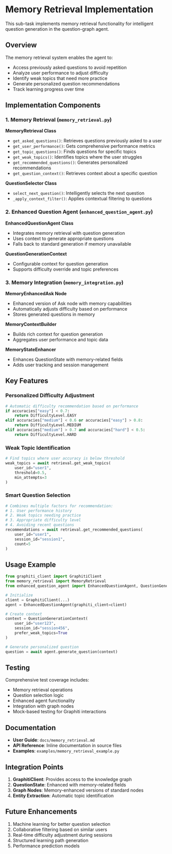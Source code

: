 # Memory Retrieval Implementation

This sub-task implements memory retrieval functionality for intelligent question generation in the question-graph agent.

## Overview

The memory retrieval system enables the agent to:
- Access previously asked questions to avoid repetition
- Analyze user performance to adjust difficulty
- Identify weak topics that need more practice
- Generate personalized question recommendations
- Track learning progress over time

## Implementation Components

### 1. Memory Retrieval (`memory_retrieval.py`)

**MemoryRetrieval Class**
- `get_asked_questions()`: Retrieves questions previously asked to a user
- `get_user_performance()`: Gets comprehensive performance metrics
- `get_topic_questions()`: Finds questions for specific topics
- `get_weak_topics()`: Identifies topics where the user struggles
- `get_recommended_questions()`: Generates personalized recommendations
- `get_question_context()`: Retrieves context about a specific question

**QuestionSelector Class**
- `select_next_question()`: Intelligently selects the next question
- `_apply_context_filter()`: Applies contextual filtering to questions

### 2. Enhanced Question Agent (`enhanced_question_agent.py`)

**EnhancedQuestionAgent Class**
- Integrates memory retrieval with question generation
- Uses context to generate appropriate questions
- Falls back to standard generation if memory unavailable

**QuestionGenerationContext**
- Configurable context for question generation
- Supports difficulty override and topic preferences

### 3. Memory Integration (`memory_integration.py`)

**MemoryEnhancedAsk Node**
- Enhanced version of Ask node with memory capabilities
- Automatically adjusts difficulty based on performance
- Stores generated questions in memory

**MemoryContextBuilder**
- Builds rich context for question generation
- Aggregates user performance and topic data

**MemoryStateEnhancer**
- Enhances QuestionState with memory-related fields
- Adds user tracking and session management

## Key Features

### Personalized Difficulty Adjustment
```python
# Automatic difficulty recommendation based on performance
if accuracies["easy"] < 0.7:
    return DifficultyLevel.EASY
elif accuracies["medium"] < 0.6 or accuracies["easy"] > 0.8:
    return DifficultyLevel.MEDIUM
elif accuracies["medium"] > 0.7 and accuracies["hard"] < 0.5:
    return DifficultyLevel.HARD
```

### Weak Topic Identification
```python
# Find topics where user accuracy is below threshold
weak_topics = await retrieval.get_weak_topics(
    user_id="user1",
    threshold=0.5,
    min_attempts=3
)
```

### Smart Question Selection
```python
# Combines multiple factors for recommendation:
# 1. User performance history
# 2. Weak topics needing practice
# 3. Appropriate difficulty level
# 4. Avoiding recent questions
recommendations = await retrieval.get_recommended_questions(
    user_id="user1",
    session_id="session1",
    count=5
)
```

## Usage Example

```python
from graphiti_client import GraphitiClient
from memory_retrieval import MemoryRetrieval
from enhanced_question_agent import EnhancedQuestionAgent, QuestionGenerationContext

# Initialize
client = GraphitiClient(...)
agent = EnhancedQuestionAgent(graphiti_client=client)

# Create context
context = QuestionGenerationContext(
    user_id="user123",
    session_id="session456",
    prefer_weak_topics=True
)

# Generate personalized question
question = await agent.generate_question(context)
```

## Testing

Comprehensive test coverage includes:
- Memory retrieval operations
- Question selection logic
- Enhanced agent functionality
- Integration with graph nodes
- Mock-based testing for Graphiti interactions

## Documentation

- **User Guide**: `docs/memory_retrieval.md`
- **API Reference**: Inline documentation in source files
- **Examples**: `examples/memory_retrieval_example.py`

## Integration Points

1. **GraphitiClient**: Provides access to the knowledge graph
2. **QuestionState**: Enhanced with memory-related fields
3. **Graph Nodes**: Memory-enhanced versions of standard nodes
4. **Entity Extraction**: Automatic topic identification

## Future Enhancements

1. Machine learning for better question selection
2. Collaborative filtering based on similar users
3. Real-time difficulty adjustment during sessions
4. Structured learning path generation
5. Performance prediction models